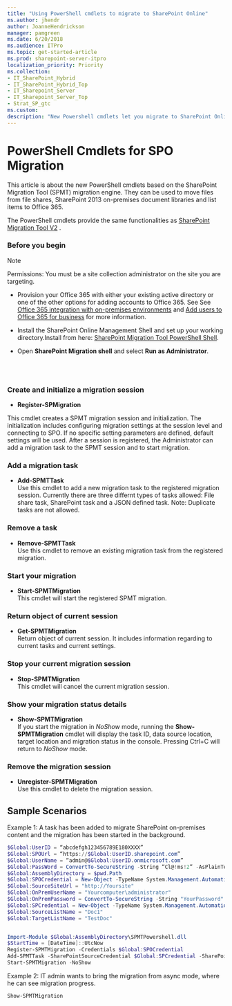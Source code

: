 ```yaml
---
title: "Using PowerShell cmdlets to migrate to SharePoint Online"
ms.author: jhendr
author: JoanneHendrickson
manager: pamgreen
ms.date: 6/20/2018
ms.audience: ITPro
ms.topic: get-started-article
ms.prod: sharepoint-server-itpro
localization_priority: Priority
ms.collection:
- IT_SharePoint_Hybrid
- IT_SharePoint_Hybrid_Top
- IT_Sharepoint_Server
- IT_Sharepoint_Server_Top
- Strat_SP_gtc
ms.custom: 
description: "New Powershell cmdlets let you migrate to SharePoint Online."
---
```


# PowerShell Cmdlets for SPO Migration 

This article is about the new PowerShell cmdlets based on the SharePoint Migration Tool (SPMT) migration engine. They can be used to move files from file shares, SharePoint 2013 on-premises document libraries and list items to Office 365.

The PowerShell cmdlets provide the same functionalities as [SharePoint Migration Tool V2](introducing-the-sharepoint-migration-tool.md) .

  
### Before you begin

> [!NOTE]
> Permissions: You must be a site collection administrator on the site you are targeting. 

- Provision your Office 365 with either your existing active directory or one of the other options for adding accounts to Office 365. See See [Office 365 integration with on-premises environments](http://go.microsoft.com/fwlink/?LinkID=616610&amp;clcid=0x409) and [Add users to Office 365 for business](http://go.microsoft.com/fwlink/?LinkID=616611&amp;clcid=0x409) for more information. 
    
- Install the SharePoint Online Management Shell and set up your working directory.Install from here: [SharePoint Migration Tool PowerShell Shell](http://LINK).
    
- Open **SharePoint Migration shell** and select **Run as Administrator**.
    
<br><br>
  
### Create and initialize a migration session
<a name="Step1CreateInitialize"> </a>

- **Register-SPMigration**
 
This cmdlet creates a SPMT migration session and initialization. The initialization includes configuring migration settings at the session level and connecting to SPO. If no specific setting parameters are defined, default settings will be used. 
After a session is registered, the Administrator can add a migration task to the SPMT session and to start migration.

  
### Add a migration task
- **Add-SPMTTask**<br>
Use this cmdlet to add a new migration task to the registered migration session. Currently there are three differnt types of tasks allowed:  File share task, SharePoint task and a JSON defined task.  Note:  Duplicate tasks are not allowed.
  
 
  
### Remove a task
- **Remove-SPMTTask**<br>
Use this cmdlet to remove an existing migration task from the registered migration.


  
### Start your migration
- **Start-SPMTMigration**<br>
This cmdlet will start the registered SPMT migration.
 
### Return object of current session
- **Get-SPMTMigration**<br>
Return object of current session. It includes information regarding to current tasks and current settings. 

### Stop your current migration session
- **Stop-SPMTMigration**<br>
This cmdlet will cancel the current migration session. 


### Show your migration status details
- **Show-SPMTMigration**<br>
If you start the migration in *NoShow* mode, running the **Show-SPMTMigration** cmdlet will display the task ID, data source location, target location and migration status in the console. Pressing Ctrl+C will return to *NoShow* mode.  

### Remove the migration session
- **Unregister-SPMTMigration**<br>
Use this cmdlet to delete the migration session. 

## Sample Scenarios

Example 1: A task has been added to migrate SharePoint on-premises content and the migration has been started in the background.<br>

```powershell
$Global:UserID = “abcdefgh123456789E180XXXX”
$Global:SPOUrl = “https://$Global:UserID.sharepoint.com”
$Global:UserName = “admin@$Global:UserID.onmicrosoft.com”
$Global:PassWord = ConvertTo-SecureString -String “Cl@!ms!2” -AsPlainText -Force
$Global:AssemblyDirectory = $pwd.Path
$Global:SPOCredential = New-Object -TypeName System.Management.Automation.PSCredential -ArgumentList $Global:UserName, $Global:YourPassword
$Global:SourceSiteUrl = "http://Yoursite"
$Global:OnPremUserName = "Yourcomputer\administrator"
$Global:OnPremPassword = ConvertTo-SecureString -String "YourPassword" -AsPlainText -Force 
$Global:SPCredential = New-Object -TypeName System.Management.Automation.PSCredential -ArgumentList $Global:OnPremUserName, $Global:OnPremPassword
$Global:SourceListName = "Doc1"
$Global:TargetListName = "TestDoc"


Import-Module $Global:AssemblyDirectory\SPMTPowershell.dll
$StartTime = [DateTime]::UtcNow
Register-SPMTMigration -Credentials $Global:SPOCredential
Add-SPMTTask -SharePointSourceCredential $Global:SPCredential -SharePointSourceSiteUrl $Global:SourceSiteUrl -SourceList $Global:SourceListName -TargetSiteUrl $Global:SPOUrl -TargetList $Global:TargetListName
Start-SPMTMigration -NoShow
```
Example 2: IT admin wants to bring the migration from async mode, where he can see migration progress. <br>
```powershell
Show-SPMTMigration 
```

